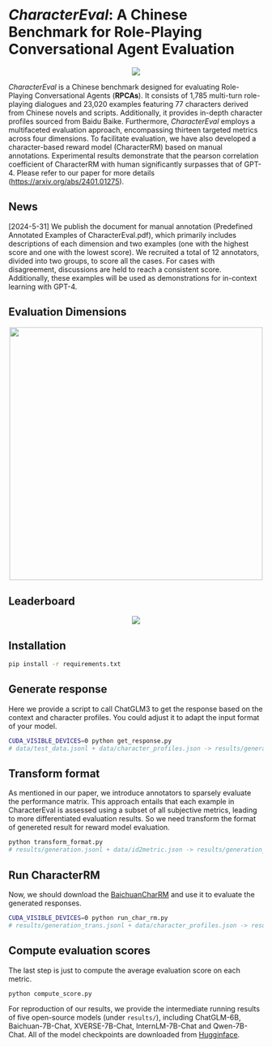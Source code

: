 # *CharacterEval*: A Chinese Benchmark for Role-Playing Conversational Agent Evaluation

<div align="center">
<img src="assets/example.png">
</div>


*CharacterEval* is a Chinese benchmark designed for evaluating Role-Playing Conversational Agents (**RPCAs**). It consists of 1,785 multi-turn role-playing dialogues and 23,020 examples featuring 77 characters derived from Chinese novels and scripts. Additionally, it provides in-depth character profiles sourced from Baidu Baike. Furthermore, *CharacterEval* employs a multifaceted evaluation approach, encompassing thirteen targeted metrics across four dimensions. To facilitate evaluation, we have also developed a character-based reward model (CharacterRM) based on manual annotations. Experimental results demonstrate that the pearson correlation coefficient of CharacterRM with human significantly surpasses that of GPT-4. Please refer to our paper for more details (https://arxiv.org/abs/2401.01275). 

## News
[2024-5-31] We publish the document for manual annotation (Predefined Annotated Examples of CharacterEval.pdf), which primarily includes descriptions of each dimension and two examples (one with the highest score and one with the lowest score). We recruited a total of 12 annotators, divided into two groups, to score all the cases. For cases with disagreement, discussions are held to reach a consistent score. Additionally, these examples will be used as demonstrations for in-context learning with GPT-4.

## Evaluation Dimensions
<div align="center">
<img src="assets/dimension.png", width=500>
</div>

## Leaderboard
<div align="center">
<img src="assets/leaderboard.png">
</div>


## Installation
```bash 
pip install -r requirements.txt
```

## Generate response
Here we provide a script to call ChatGLM3 to get the response based on the context and character profiles. You could adjust it to adapt the input format of your model.
```bash
CUDA_VISIBLE_DEVICES=0 python get_response.py
# data/test_data.jsonl + data/character_profiles.json -> results/generation.jsonl
```

## Transform format
As mentioned in our paper, we introduce annotators to sparsely evaluate the performance matrix. This approach entails that each example in CharacterEval is assessed using a subset of all subjective metrics, leading to more differentiated evaluation results. So we need transform the format of genereted result for reward model evaluation.
```bash
python transform_format.py
# results/generation.jsonl + data/id2metric.json -> results/generation_trans.jsonl
```

## Run CharacterRM
Now, we should download the [BaichuanCharRM](https://huggingface.co/morecry/BaichuanCharRM) and use it to evaluate the generated responses. 
```bash
CUDA_VISIBLE_DEVICES=0 python run_char_rm.py 
# results/generation_trans.jsonl + data/character_profiles.json -> results/evaluation
```

## Compute evaluation scores
The last step is just to compute the average evaluation score on each metric.
```bash
python compute_score.py
```

For reproduction of our results, we provide the intermediate running results of five open-source models (under ```results/```), including ChatGLM-6B, Baichuan-7B-Chat, XVERSE-7B-Chat, InternLM-7B-Chat and Qwen-7B-Chat. All of the model checkpoints are downloaded from [Hugginface](https://huggingface.co/).
